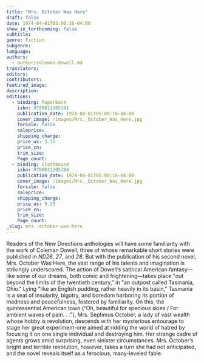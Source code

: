 ```yaml
---
title: "Mrs. October Was Here"
draft: false
date: 1974-04-01T05:00:16-04:00
show_in_forthcoming: false
subtitle:
genre: Fiction
subgenre:
language:
authors:
  - author/coleman-dowell.md
translators:
editors:
contributors:
featured_image:
description:
editions:
  - binding: Paperback
    isbn: 9780811205191
    publication_date: 1974-04-01T05:00:16-04:00
    cover_image: /images/Mrs._October_Was_Here.jpg
    forsale: false
    saleprice:
    shipping_charge:
    price_us: 3.75
    price_cn:
    trim_size:
    Page_count:
  - binding: Clothbound
    isbn: 9780811205184
    publication_date: 1974-04-01T05:00:16-04:00
    cover_image: /images/Mrs._October_Was_Here.jpg
    forsale: false
    saleprice:
    shipping_charge:
    price_us: 9.25
    price_cn:
    trim_size:
    Page_count:
_slug: mrs.-october-was-here
---
```


Readers of the New Directions anthologies will have some familiarity with the work of Coleman Dowell, three of whose remarkable short stories were published in _ND26_, _27_, and _28_. But with the publication of his second novel, Mrs. October Was Here, the vast range of his talents and imagination is strikingly underscored. The action of Dowell’s satirical American fantasy––like some of our dreams, both comic and frightening––takes place "out beyond the limits of the twentieth century," in "an outpost called Tasmania, Ohio." Lying "like an English pudding, rather heavily in its basin," Tasmania is a seat of insularity, bigotry, and boredom harboring its portion of madness and peacefulness, fostered by familiarity. On this, the quintessential American town (“Oh, beautiful for specious skies / For ambient waves of pain. . ."), Mrs. Septimus October, a lady of vast wealth whose hobby is revolution, descends with her mysterious entourage to stage her great experiment-one aimed at ridding the world of hatred by focusing it on one single individual and destroying him. Her strange cadre of agents grows amid surprising, even sinister circumstances. Mrs. October’s bright and terrible revolution, however, takes a turn she had not anticipated, and the novel reveals itself as a ferocious, many-leveled fable.

